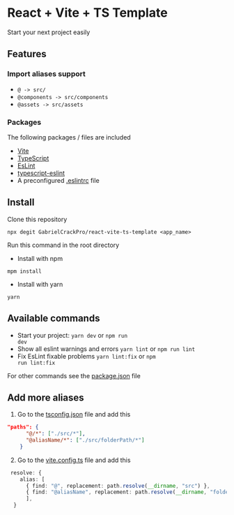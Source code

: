 # React + Vite + TS Template

Start your next project easily

## Features

### Import aliases support

- <code>@ -> src/</code>
- <code>@components -> src/components</code>
- <code>@assets -> src/assets</code>

### Packages

The following packages / files are included

- [Vite](https://vitejs.dev/)
- [TypeScript](https://www.typescriptlang.org/)
- [EsLint](https://eslint.org/)
- [typescript-eslint](https://typescript-eslint.io/)
- A preconfigured [.eslintrc](https://github.com/GabrielCrackPro/react-vite-ts-template/blob/main/.eslintrc.cjs) file

## Install

Clone this repository

```
npx degit GabrielCrackPro/react-vite-ts-template <app_name>
```

Run this command in the root directory

- Install with npm

```
mpm install
```

- Install with yarn

```
yarn
```

## Available commands

- Start your project: <code>yarn dev</code> or <code>npm run dev</code>
- Show all eslint warnings and errors <code>yarn lint</code> or <code>npm run lint</code>
- Fix EsLint fixable problems <code>yarn lint:fix</code> or <code>npm run lint:fix</code>

For other commands see the [package.json](https://github.com/GabrielCrackPro/react-vite-ts-template/blob/main/package.json) file

## Add more aliases

1. Go to the [tsconfig.json](https://github.com/GabrielCrackPro/react-vite-ts-template/blob/main/tsconfig.json) file and add this

```json
"paths": {
      "@/*": ["./src/*"],
      "@aliasName/*": ["./src/folderPath/*"]
    }
```

2. Go to the [vite.config.ts](https://github.com/GabrielCrackPro/react-vite-ts-template/blob/main/vite.config.ts) file and add this

```ts
 resolve: {
    alias: [
      { find: "@", replacement: path.resolve(__dirname, "src") },
      { find: "@aliasName", replacement: path.resolve(__dirname, "folderPath") }
      ],
  }
```

